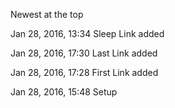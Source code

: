 Newest at the top

Jan 28, 2016, 13:34 Sleep Link added

Jan 28, 2016, 17:30 Last Link added

Jan 28, 2016, 17:28 First Link added

Jan 28, 2016, 15:48 Setup
